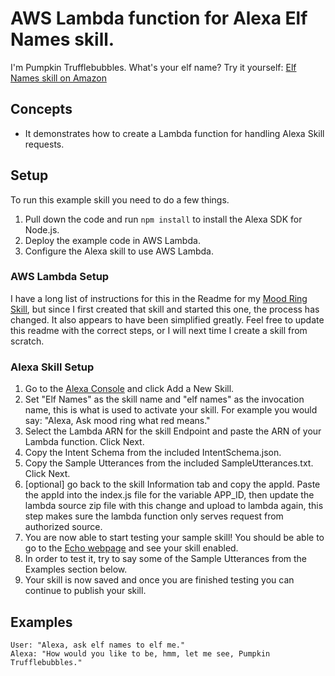 # AWS Lambda function for Alexa Elf Names skill.
I'm Pumpkin Trufflebubbles. What's your elf name?
Try it yourself: [Elf Names skill on Amazon](https://www.amazon.com/dp/B01NBC8E14/ref=sr_1_3?s=digital-skills&ie=UTF8&qid=1513021945&sr=1-3&keywords=elf+names)

## Concepts
* It demonstrates how to create a Lambda function for handling Alexa Skill requests.

## Setup
To run this example skill you need to do a few things. 
1. Pull down the code and run `npm install` to install the Alexa SDK for Node.js.
2. Deploy the example code in AWS Lambda.
3. Configure the Alexa skill to use AWS Lambda.

### AWS Lambda Setup
I have a long list of instructions for this in the Readme for my [Mood Ring Skill](https://github.com/jasonlcrane/alexa-skill-mood-ring), but since I first created that skill and started this one, the process has changed. It also appears to have been simplified greatly. Feel free to update this readme with the correct steps, or I will next time I create a skill from scratch.

### Alexa Skill Setup
1. Go to the [Alexa Console](https://developer.amazon.com/edw/home.html) and click Add a New Skill.
2. Set "Elf Names" as the skill name and "elf names" as the invocation name, this is what is used to activate your skill. For example you would say: "Alexa, Ask mood ring what red means."
3. Select the Lambda ARN for the skill Endpoint and paste the ARN of your Lambda function. Click Next.
4. Copy the Intent Schema from the included IntentSchema.json.
5. Copy the Sample Utterances from the included SampleUtterances.txt. Click Next.
6. [optional] go back to the skill Information tab and copy the appId. Paste the appId into the index.js file for the variable APP_ID,
   then update the lambda source zip file with this change and upload to lambda again, this step makes sure the lambda function only serves request from authorized source.
7. You are now able to start testing your sample skill! You should be able to go to the [Echo webpage](http://echo.amazon.com/#skills) and see your skill enabled.
9. In order to test it, try to say some of the Sample Utterances from the Examples section below.
9. Your skill is now saved and once you are finished testing you can continue to publish your skill.

## Examples
    User: "Alexa, ask elf names to elf me."
    Alexa: "How would you like to be, hmm, let me see, Pumpkin Trufflebubbles."